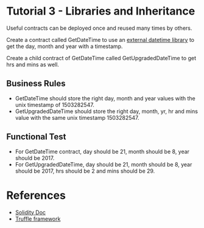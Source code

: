 # Tutorial 3 - Libraries and Inheritance

Useful contracts can be deployed once and reused many times by others.

Create a contract called GetDateTime to use an [external datetime library](https://github.com/pipermerriam/ethereum-datetime) to get the day, month and year with a timestamp.

Create a child contract of GetDateTime called GetUpgradedDateTime to get hrs and mins as well.

## Business Rules

* GetDateTime should store the right day, month and year values with the unix timestamp of 1503282547.
* GetUpgradedDateTime should store the right day, month, yr, hr and mins value with the same unix timestamp 1503282547.

## Functional Test

* For GetDateTime contract, day should be 21, month should be 8, year should be 2017.
* For GetUpgradedDateTime, day should be 21, month should be 8, year should be 2017, hrs should be 2 and mins should be 29.

# References

* [Solidity Doc](https://solidity.readthedocs.io/en/develop/)
* [Truffle framework](http://truffleframework.com/docs/getting_started/contracts)
